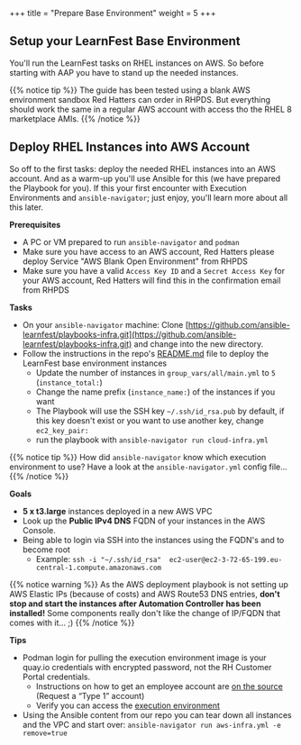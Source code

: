 +++
title = "Prepare Base Environment"
weight = 5
+++

## Setup your LearnFest Base Environment

You'll run the LearnFest tasks on RHEL instances on AWS. So before starting with AAP you have to stand up the needed instances.

{{% notice tip %}}
The guide has been tested using a blank AWS environment sandbox Red Hatters can order in RHPDS. But everything should work the same in a regular AWS account with access tho the RHEL 8 marketplace AMIs. 
{{% /notice %}}

## Deploy RHEL Instances into AWS Account

So off to the first tasks: deploy the needed RHEL instances into an AWS account. And as a warm-up you'll use Ansible for this (we have prepared the Playbook for you). If this your first encounter with Execution Environments and `ansible-navigator`; just enjoy, you'll learn more about all this later.

**Prerequisites**
* A PC or VM prepared to run `ansible-navigator` and `podman`
* Make sure you have access to an AWS account, Red Hatters please deploy Service "AWS Blank Open Environment" from RHPDS
* Make sure you have a valid `Access Key ID` and a `Secret Access Key` for your AWS account, Red Hatters will find this in the confirmation email from RHPDS

**Tasks**
* On your `ansible-navigator` machine: Clone [https://github.com/ansible-learnfest/playbooks-infra.git](https://github.com/ansible-learnfest/playbooks-infra.git) and change into the new directory.
* Follow the instructions in the repo's [README.md](https://github.com/ansible-learnfest/playbooks-infra/blob/main/README.md) file to deploy the LearnFest base environment instances
  * Update the number of instances in `group_vars/all/main.yml` to `5` (`instance_total:`)
  * Change the name prefix (`instance_name:`) of the instances if you want 
  * The Playbook will use the SSH key `~/.ssh/id_rsa.pub` by default, if this key doesn't exist or you want to use another key, change `ec2_key_pair:`
  * run the playbook with `ansible-navigator run cloud-infra.yml`

{{% notice tip %}}
How did `ansible-navigator` know which execution environment to use? Have a look at the `ansible-navigator.yml` config file... 
{{% /notice %}}

**Goals**
* **5 x t3.large** instances deployed in a new AWS VPC
* Look up the **Public IPv4 DNS** FQDN of your instances in the AWS Console.
* Being able to login via SSH into the instances using the FQDN's and to become root
    * Example: `ssh -i "~/.ssh/id_rsa"  ec2-user@ec2-3-72-65-199.eu-central-1.compute.amazonaws.com`

{{% notice warning %}}
As the AWS deployment playbook is not setting up AWS Elastic IPs (because of costs) and AWS Route53 DNS entries, **don't stop and start the instances after Automation Controller has been installed!** Some components really don't like the change of IP/FQDN that comes with it... ;)
{{% /notice %}}

**Tips**
* Podman login for pulling the execution environment image is your quay.io credentials with encrypted password, not the RH Customer Portal credentials.
    * Instructions on how to get an employee account are [on the source](https://source.redhat.com/groups/public/customer-service/for_stakeholders/for_non_cs_associates_wiki/how_to_request_a_quay_employee_subscription) (Request a “Type 1” account)
    * Verify you can access the [execution environment](https://quay.io/repository/redhat_emp1/ee-ansible-ssa)
* Using the Ansible content from our repo you can tear down all instances and the VPC and start over: `ansible-navigator run aws-infra.yml -e remove=true`




